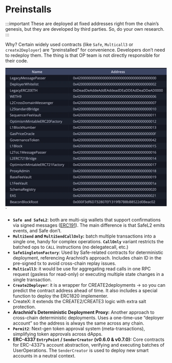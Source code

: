 # Preinstalls

:::important
These are deployed at fixed addresses right from the chain’s genesis, but they are developed by third parties. So, do your own research.
:::

Why? Certain widely used contracts (like `Safe`, `Multicall3` or `create2Deployer`) are “preinstalled” for convenience. Developers don’t need to redeploy them. The thing is that OP team is not directly responsible for their code.

![preinstalls.png](img/preinstalls.png)
`
- **`Safe and SafeL2`**: both are multi-sig wallets that support confirmations via signed messages ([ERC191](https://eips.ethereum.org/EIPS/eip-191)). The main difference is that SafeL2 emits events, and Safe don’t.
- **`MultiSend` and `MultiSendCallOnly`:** batch multiple transactions into a single one, handy for complex operations. **`CallOnly`** variant restricts the batched ops to `CALL` instructions (no delegatecall, etc.)
- **`SafeSingletonFactory`**: Used by Safe-related contracts for deterministic deployment, referencing Arachnid’s approach. Includes chain ID in the pre-signed tx to avoid cross-chain replay issues.
- **`Multicall3`:** it would be use for aggregating read calls in one RPC request (gasless for read-only) or executing multiple state changes in a single transaction.
- **`Create2Deployer`**: it is a wrapper for CREATE2deployments → so you can predict the contract address ahead of time. It also includes a special function to deploy the ERC1820 implementer.
- CreateX: it extends the CREATE2/CREATE3 logic with extra salt protection.
- **Arachnid’s Deterministic Deployment Proxy:** Another approach to cross-chain deterministic deployments. Uses a one-time-use “deployer account” so the address is always the same across any chain.
- **`Permit2`**: Next-gen token approval system (meta-transactions), simplifying token approvals across dApps.
- **ERC-4337 `EntryPoint` / `SenderCreator` (v0.6.0 & v0.7.0):** Core contracts for ERC-4337’s account abstraction, verifying and executing batches of UserOperations. The `SenderCreator` is used to deploy new smart accounts in a neutral context.